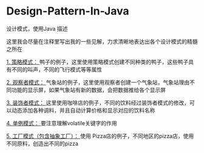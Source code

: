 # Design-Pattern-In-Java

设计模式，使用Java 描述

这里我会尽量在注释里写出我的一些见解，力求清晰地表达出各个设计模式的精髓之所在

<a href="https://github.com/19890709xxxx/Design-Pattern-In-Java/tree/master/app/src/main/java/com/my/app/designpattern/Strategy_Pattern" >1. 策略模式：  </a>
鸭子的例子，这里使用策略模式创建不同种类的鸭子，这些鸭子具有不同的叫声，不同的飞行模式等等属性

<a href="https://github.com/19890709xxxx/Design-Pattern-In-Java/tree/master/app/src/main/java/com/my/app/designpattern/Observer_Pattern" >2. 观察者模式：  </a>
气象站的例子，这里使用观察者创建一个气象站，气象站理由不同功能的显示屏，如果气象站有新的数据，会把数据推给各个显示屏

<a href="https://github.com/19890709xxxx/Design-Pattern-In-Java/tree/master/app/src/main/java/com/my/app/designpattern/Decorator_Pattern" >3. 装饰者模式：  </a>
这里使用咖啡店的例子，不同的饮料经过装饰者模式的修改，可以动态添加各种调料，并且自动计算价格和显示对应的饮料名称

<a href="https://github.com/19890709xxxx/Design-Pattern-In-Java/tree/master/app/src/main/java/com/my/app/designpattern/Singleton_Pattern" >4. 单例模式：  </a>
要注意理解volatile关键字的作用

<a href="https://github.com/19890709xxxx/Design-Pattern-In-Java/tree/master/app/src/main/java/com/my/app/designpattern/Factory_Pattern" >5. 工厂模式（包含抽象工厂）：  </a>
使用 Pizza店的例子，不同地区的pizza店，使用不同原料，创造出不同的pizza
